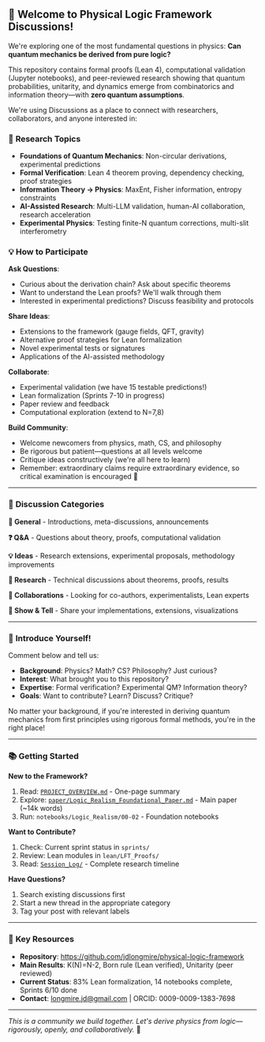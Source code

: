 <!--
    GitHub Discussions Welcome Message for Physical Logic Framework Repository
    Copy this content to your GitHub Discussions welcome post
-->

## 👋 Welcome to Physical Logic Framework Discussions!

We're exploring one of the most fundamental questions in physics: **Can quantum mechanics be derived from pure logic?**

This repository contains formal proofs (Lean 4), computational validation (Jupyter notebooks), and peer-reviewed research showing that quantum probabilities, unitarity, and dynamics emerge from combinatorics and information theory—with **zero quantum assumptions**.

We're using Discussions as a place to connect with researchers, collaborators, and anyone interested in:

### 🔬 **Research Topics**
- **Foundations of Quantum Mechanics**: Non-circular derivations, experimental predictions
- **Formal Verification**: Lean 4 theorem proving, dependency checking, proof strategies
- **Information Theory → Physics**: MaxEnt, Fisher information, entropy constraints
- **AI-Assisted Research**: Multi-LLM validation, human-AI collaboration, research acceleration
- **Experimental Physics**: Testing finite-N quantum corrections, multi-slit interferometry

### 💡 **How to Participate**

**Ask Questions**:
- Curious about the derivation chain? Ask about specific theorems
- Want to understand the Lean proofs? We'll walk through them
- Interested in experimental predictions? Discuss feasibility and protocols

**Share Ideas**:
- Extensions to the framework (gauge fields, QFT, gravity)
- Alternative proof strategies for Lean formalization
- Novel experimental tests or signatures
- Applications of the AI-assisted methodology

**Collaborate**:
- Experimental validation (we have 15 testable predictions!)
- Lean formalization (Sprints 7-10 in progress)
- Paper review and feedback
- Computational exploration (extend to N=7,8)

**Build Community**:
- Welcome newcomers from physics, math, CS, and philosophy
- Be rigorous but patient—questions at all levels welcome
- Critique ideas constructively (we're all here to learn)
- Remember: extraordinary claims require extraordinary evidence, so critical examination is encouraged 💪

---

### 🎯 **Discussion Categories**

**💬 General** - Introductions, meta-discussions, announcements

**❓ Q&A** - Questions about theory, proofs, computational validation

**💡 Ideas** - Research extensions, experimental proposals, methodology improvements

**🔬 Research** - Technical discussions about theorems, proofs, results

**🤝 Collaborations** - Looking for co-authors, experimentalists, Lean experts

**📢 Show & Tell** - Share your implementations, extensions, visualizations

---

### 👤 **Introduce Yourself!**

Comment below and tell us:
- **Background**: Physics? Math? CS? Philosophy? Just curious?
- **Interest**: What brought you to this repository?
- **Expertise**: Formal verification? Experimental QM? Information theory?
- **Goals**: Want to contribute? Learn? Discuss? Critique?

No matter your background, if you're interested in deriving quantum mechanics from first principles using rigorous formal methods, you're in the right place!

---

### 📚 **Getting Started**

**New to the Framework?**
1. Read: [`PROJECT_OVERVIEW.md`](PROJECT_OVERVIEW.md) - One-page summary
2. Explore: [`paper/Logic_Realism_Foundational_Paper.md`](paper/Logic_Realism_Foundational_Paper.md) - Main paper (~14k words)
3. Run: `notebooks/Logic_Realism/00-02` - Foundation notebooks

**Want to Contribute?**
1. Check: Current sprint status in `sprints/`
2. Review: Lean modules in `lean/LFT_Proofs/`
3. Read: [`Session_Log/`](Session_Log/) - Complete research timeline

**Have Questions?**
1. Search existing discussions first
2. Start a new thread in the appropriate category
3. Tag your post with relevant labels

---

### 📖 **Key Resources**

- **Repository**: https://github.com/jdlongmire/physical-logic-framework
- **Main Results**: K(N)=N-2, Born rule (Lean verified), Unitarity (peer reviewed)
- **Current Status**: 83% Lean formalization, 14 notebooks complete, Sprints 6/10 done
- **Contact**: longmire.jd@gmail.com | ORCID: 0009-0009-1383-7698

---

*This is a community we build together. Let's derive physics from logic—rigorously, openly, and collaboratively.* 🚀

<!--
  MAINTAINER TIPS 💡

  📢 **Announce Discussions availability**:
  - Post to r/Physics, r/TheoreticalPhysics, r/formalverification
  - Share on Twitter/X with #Lean4 #QuantumMechanics #FormalVerification
  - LinkedIn post to physics and CS communities
  - Email to collaborators and interested researchers

  🔗 **Link issue templates to Discussions**:
  - Questions about theory → Q&A category
  - Research ideas → Ideas category
  - Collaboration requests → Collaborations category
  - Feature requests for code → General category
  - Bug reports → Keep in Issues

  ➡️ **Convert existing issues to discussions**:
  - Issues labeled "question" → Q&A
  - Issues labeled "discussion" → General or Research
  - Issues labeled "idea" or "enhancement" → Ideas
  - Issues labeled "collaboration" → Collaborations

  🏷️ **Suggested labels/tags**:
  - `lean-proof` - Formal verification questions
  - `computational` - Notebook/Python code discussions
  - `theory` - Mathematical/physical theory
  - `experimental` - Experimental predictions/tests
  - `ai-assisted` - Methodology discussions
  - `sprint-X` - Related to specific sprint work
  - `paper-feedback` - Comments on papers
  - `beginner-friendly` - Good for newcomers

  📊 **Weekly engagement ideas**:
  - "Proof of the Week" - Deep dive into a Lean theorem
  - "Theorem Thursday" - Explain one key result
  - "Sprint Updates" - Share progress every 2 weeks
  - "Ask Me Anything" - Open Q&A sessions
  - "Paper Club" - Discuss related literature

  🎯 **Community growth**:
  - Engage with Lean 4 community (Zulip, Discord)
  - Share in physics preprint forums
  - Present at conferences, include GitHub Discussions link
  - Collaborate with AI safety/alignment communities (methodology relevant)
  - Connect with quantum foundations researchers

  ⚡ **Quick wins for activity**:
  - Post sprint completion announcements
  - Share interesting Lean proof techniques discovered
  - Discuss experimental feasibility with physics community
  - Highlight AI acceleration achievements
  - Invite critique of novel theoretical contributions
-->
